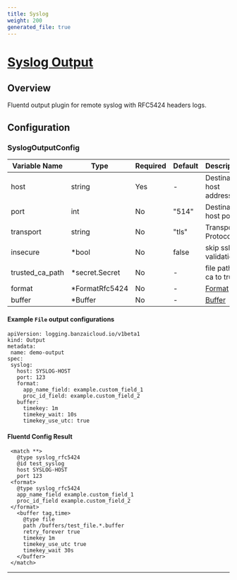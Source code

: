 ```yaml
---
title: Syslog
weight: 200
generated_file: true
---
```


# [Syslog Output](https://github.com/cloudfoundry/fluent-plugin-syslog_rfc5424)
## Overview
 Fluentd output plugin for remote syslog with RFC5424 headers logs.

## Configuration
### SyslogOutputConfig
| Variable Name | Type | Required | Default | Description |
|---|---|---|---|---|
| host | string | Yes | - | Destination host address<br> |
| port | int | No |  "514" | Destination host port <br> |
| transport | string | No |  "tls" | Transport Protocol <br> |
| insecure | *bool | No |  false | skip ssl validation <br> |
| trusted_ca_path | *secret.Secret | No | - | file path to ca to trust<br> |
| format | *FormatRfc5424 | No | - | [Format](../format/)<br> |
| buffer | *Buffer | No | - | [Buffer](../buffer/)<br> |
 #### Example `File` output configurations
 ```
apiVersion: logging.banzaicloud.io/v1beta1
kind: Output
metadata:
  name: demo-output
spec:
  syslog:
    host: SYSLOG-HOST
    port: 123
    format:
      app_name_field: example.custom_field_1
      proc_id_field: example.custom_field_2
    buffer:
      timekey: 1m
      timekey_wait: 10s
      timekey_use_utc: true
 ```

 #### Fluentd Config Result
 ```
  <match **>
	@type syslog_rfc5424
	@id test_syslog
	host SYSLOG-HOST
	port 123
  <format>
    @type syslog_rfc5424
    app_name_field example.custom_field_1
    proc_id_field example.custom_field_2
  </format>
	<buffer tag,time>
	  @type file
	  path /buffers/test_file.*.buffer
	  retry_forever true
	  timekey 1m
	  timekey_use_utc true
	  timekey_wait 30s
	</buffer>
  </match>
 ```

---
